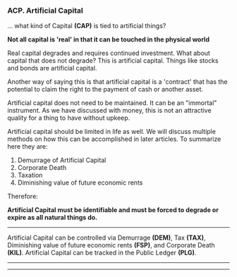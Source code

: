 
### ACP. Artificial Capital


... what kind of Capital **(CAP)** is tied to artificial things?


**Not all capital is 'real' in that it can be touched in the physical world**

Real capital degrades and requires continued investment. What about capital that does not degrade?  This is artificial capital.  Things like stocks and bonds are artificial capital.

Another way of saying this is that artificial capital is a 'contract' that has the potential to claim the right to the payment of cash or another asset.

Artificial capital does not need to be maintained.  It can be an "immortal" instrument.  As we have discussed with money, this is not an attractive quality for a thing to have without upkeep.

Artificial capital should be limited in life as well.  We will discuss multiple methods on how this can be accomplished in later articles.  To summarize here they are:

1. Demurrage of Artificial Capital
2. Corporate Death
3. Taxation
4. Diminishing value of future economic rents



Therefore:

**Artificial Capital must be identifiable and must be forced to degrade or expire as all natural things do.**

----------

Artificial Capital can be controlled via Demurrage **(DEM)**, Tax **(TAX)**, Diminishing value of future economic rents **(FSP)**, and Corporate Death **(KIL)**. Artificial Capital can be tracked in the Public Ledger **(PLG)**.

----------

----------





